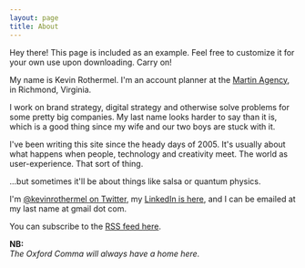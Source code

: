 ```yaml
---
layout: page
title: About
---
```


<p class="message">
  Hey there! This page is included as an example. Feel free to customize it for your own use upon downloading. Carry on!
</p>

My name is Kevin Rothermel. I'm an account planner at the [Martin Agency][0], in Richmond, Virginia. 

I work on brand strategy, digital strategy and otherwise solve problems for some pretty big companies. My last name looks harder to say than it is, which is a good thing since my wife and our two boys are stuck with it. 

I've been writing this site since the heady days of 2005. It's usually about what happens when people, technology and creativity meet. The world as user-experience. That sort of thing.

...but sometimes it'll be about things like salsa or quantum physics.

I'm [@kevinrothermel on Twitter][1], my [LinkedIn is here][2], and I can be emailed at my last name at gmail dot com.



You can subscribe to the [RSS feed here][10]. 

**NB:**  
_The Oxford Comma will always have a home here._

[0]: http://www.martinagency.com/home
[1]: http://twitter.com/kevinrothermel
[2]: www.linkedin.com/in/kevinrothermel/
[3]: www.statamic.com
[4]: http://daringfireball.net/projects/markdown/
[5]: www.bywordapp.com
[6]: http://omz-software.com/editorial/
[7]: http://agiletortoise.com/drafts/
[8]: https://panic.com/coda/
[9]: http://www.sublimetext.com
[10]: http://kevinrothermel.com/blog?format=rss
